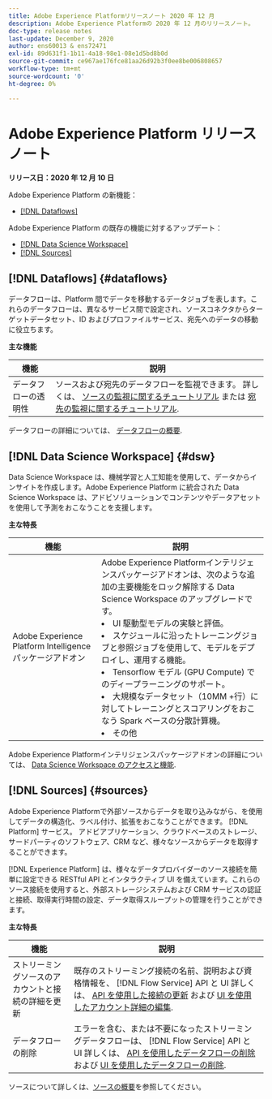 ```yaml
---
title: Adobe Experience Platformリリースノート 2020 年 12 月
description: Adobe Experience Platformの 2020 年 12 月のリリースノート。
doc-type: release notes
last-update: December 9, 2020
author: ens60013 & ens72471
exl-id: 89d631f1-1b11-4a18-98e1-08e1d5bd8b0d
source-git-commit: ce967ae176fce81aa26d92b3f0ee8be006808657
workflow-type: tm+mt
source-wordcount: '0'
ht-degree: 0%

---
```


# Adobe Experience Platform リリースノート

**リリース日：2020 年 12 月 10 日**

Adobe Experience Platform の新機能：

- [[!DNL Dataflows]](#dataflows)

Adobe Experience Platform の既存の機能に対するアップデート：

- [[!DNL Data Science Workspace]](#dsw)
- [[!DNL Sources]](#sources)

## [!DNL Dataflows] {#dataflows}

データフローは、Platform 間でデータを移動するデータジョブを表します。これらのデータフローは、異なるサービス間で設定され、ソースコネクタからターゲットデータセット、ID およびプロファイルサービス、宛先へのデータの移動に役立ちます。

**主な機能**

| 機能 | 説明 |
| ------- | ----------- |
| データフローの透明性 | ソースおよび宛先のデータフローを監視できます。 詳しくは、 [ソースの監視に関するチュートリアル](../../dataflows/ui/monitor-sources.md) または [宛先の監視に関するチュートリアル](../../dataflows/ui/monitor-destinations.md). |

データフローの詳細については、 [データフローの概要](../../dataflows/home.md).

## [!DNL Data Science Workspace] {#dsw}

Data Science Workspace は、機械学習と人工知能を使用して、データからインサイトを作成します。Adobe Experience Platform に統合された Data Science Workspace は、アドビソリューションでコンテンツやデータアセットを使用して予測をおこなうことを支援します。

**主な特長**

| 機能 | 説明 |
| --- | ---|
| Adobe Experience Platform Intelligence パッケージアドオン | Adobe Experience Platformインテリジェンスパッケージアドオンは、次のような追加の主要機能をロック解除する Data Science Workspace のアップグレードです。 <li> UI 駆動型モデルの実験と評価。</li><li> スケジュールに沿ったトレーニングジョブと参照ジョブを使用して、モデルをデプロイし、運用する機能。</li><li> Tensorflow モデル (GPU Compute) でのディープラーニングのサポート。</li><li> 大規模なデータセット（10MM +行）に対してトレーニングとスコアリングをおこなう Spark ベースの分散計算機。</li><li>その他</li> |

Adobe Experience Platformインテリジェンスパッケージアドオンの詳細については、 [Data Science Workspace のアクセスと機能](../../data-science-workspace/access-features-dsw.md).

## [!DNL Sources] {#sources}

Adobe Experience Platformで外部ソースからデータを取り込みながら、を使用してデータの構造化、ラベル付け、拡張をおこなうことができます。 [!DNL Platform] サービス。 アドビアプリケーション、クラウドベースのストレージ、サードパーティのソフトウェア、CRM など、様々なソースからデータを取得することができます。

[!DNL Experience Platform] は、様々なデータプロバイダーのソース接続を簡単に設定できる RESTful API とインタラクティブ UI を備えています。これらのソース接続を使用すると、外部ストレージシステムおよび CRM サービスの認証と接続、取得実行時間の設定、データ取得スループットの管理を行うことができます。

**主な特長**

| 機能 | 説明 |
| ------- | ----------- |
| ストリーミングソースのアカウントと接続の詳細を更新 | 既存のストリーミング接続の名前、説明および資格情報を、 [!DNL Flow Service] API と UI 詳しくは、 [API を使用した接続の更新](../../sources/tutorials/api/update.md) および [UI を使用したアカウント詳細の編集](../../sources/tutorials/ui/monitor.md). |
| データフローの削除 | エラーを含む、または不要になったストリーミングデータフローは、 [!DNL Flow Service] API と UI 詳しくは、 [API を使用したデータフローの削除](../../sources/tutorials/api/delete-dataflows.md) および [UI を使用したデータフローの削除](../../sources/tutorials/ui/delete.md). |

ソースについて詳しくは、[ソースの概要](../../sources/home.md)を参照してください。
